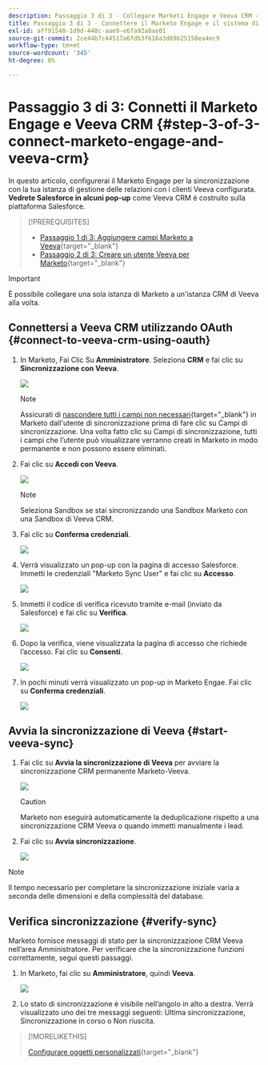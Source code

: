 ```yaml
---
description: Passaggio 3 di 3 - Collegare Marketi Engage e Veeva CRM - Marketo Docs - Documentazione del prodotto
title: Passaggio 3 di 3 - Connettere il Marketo Engage e il sistema di gestione delle relazioni con i clienti Veeva
exl-id: aff91540-1d9d-448c-aae9-e6fa92a8ae01
source-git-commit: 2ce44b7c44517a6fdb3f616a3d69b25158ea4ec9
workflow-type: tm+mt
source-wordcount: '345'
ht-degree: 0%

---
```


# Passaggio 3 di 3: Connetti il Marketo Engage e Veeva CRM {#step-3-of-3-connect-marketo-engage-and-veeva-crm}

In questo articolo, configurerai il Marketo Engage per la sincronizzazione con la tua istanza di gestione delle relazioni con i clienti Veeva configurata. **Vedrete Salesforce in alcuni pop-up** come Veeva CRM è costruito sulla piattaforma Salesforce.

>[!PREREQUISITES]
>
>* [Passaggio 1 di 3: Aggiungere campi Marketo a Veeva](/help/marketo/product-docs/crm-sync/veeva-crm-sync/setup/step-1-of-3-add-marketo-fields-to-veeva-crm.md){target=&quot;_blank&quot;}
>* [Passaggio 2 di 3: Creare un utente Veeva per Marketo](/help/marketo/product-docs/crm-sync/veeva-crm-sync/setup/step-2-of-3-create-a-veeva-crm-user-for-marketo-engage.md){target=&quot;_blank&quot;}


>[!IMPORTANT]
>
>È possibile collegare una sola istanza di Marketo a un&#39;istanza CRM di Veeva alla volta.

## Connettersi a Veeva CRM utilizzando OAuth {#connect-to-veeva-crm-using-oauth}

1. In Marketo, Fai Clic Su **Amministratore**. Seleziona **CRM** e fai clic su **Sincronizzazione con Veeva**.

   ![](assets/step-3-of-3-connect-marketo-engage-1.png)

   >[!NOTE]
   >
   >Assicurati di [nascondere tutti i campi non necessari](/help/marketo/product-docs/crm-sync/salesforce-sync/sfdc-sync-details/hide-a-salesforce-field-from-the-marketo-sync.md){target=&quot;_blank&quot;} in Marketo dall&#39;utente di sincronizzazione prima di fare clic su Campi di sincronizzazione. Una volta fatto clic su Campi di sincronizzazione, tutti i campi che l’utente può visualizzare verranno creati in Marketo in modo permanente e non possono essere eliminati.

1. Fai clic su **Accedi con Veeva**.

   ![](assets/step-3-of-3-connect-marketo-engage-2.png)

   >[!NOTE]
   >
   >Seleziona Sandbox se stai sincronizzando una Sandbox Marketo con una Sandbox di Veeva CRM.

1. Fai clic su **Conferma credenziali**.

   ![](assets/step-3-of-3-connect-marketo-engage-3.png)

1. Verrà visualizzato un pop-up con la pagina di accesso Salesforce. Immetti le credenziali &quot;Marketo Sync User&quot; e fai clic su **Accesso**.

   ![](assets/step-3-of-3-connect-marketo-engage-4.png)

1. Immetti il codice di verifica ricevuto tramite e-mail (inviato da Salesforce) e fai clic su **Verifica**.

   ![](assets/step-3-of-3-connect-marketo-engage-5.png)

1. Dopo la verifica, viene visualizzata la pagina di accesso che richiede l’accesso. Fai clic su **Consenti**.

   ![](assets/step-3-of-3-connect-marketo-engage-6.png)

1. In pochi minuti verrà visualizzato un pop-up in Marketo Engae. Fai clic su **Conferma credenziali**.

   ![](assets/step-3-of-3-connect-marketo-engage-7.png)

## Avvia la sincronizzazione di Veeva {#start-veeva-sync}

1. Fai clic su **Avvia la sincronizzazione di Veeva** per avviare la sincronizzazione CRM permanente Marketo-Veeva.

   ![](assets/step-3-of-3-connect-marketo-engage-8.png)

   >[!CAUTION]
   >
   >Marketo non eseguirà automaticamente la deduplicazione rispetto a una sincronizzazione CRM Veeva o quando immetti manualmente i lead.

1. Fai clic su **Avvia sincronizzazione**.

   ![](assets/step-3-of-3-connect-marketo-engage-9.png)

>[!NOTE]
>
>Il tempo necessario per completare la sincronizzazione iniziale varia a seconda delle dimensioni e della complessità del database.

## Verifica sincronizzazione {#verify-sync}

Marketo fornisce messaggi di stato per la sincronizzazione CRM Veeva nell’area Amministratore. Per verificare che la sincronizzazione funzioni correttamente, segui questi passaggi.

1. In Marketo, fai clic su **Amministratore**, quindi **Veeva**.

   ![](assets/step-3-of-3-connect-marketo-engage-10.png)

1. Lo stato di sincronizzazione è visibile nell’angolo in alto a destra. Verrà visualizzato uno dei tre messaggi seguenti: Ultima sincronizzazione, Sincronizzazione in corso o Non riuscita.

>[!MORELIKETHIS]
>
>[Configurare oggetti personalizzati](/help/marketo/product-docs/crm-sync/veeva-crm-sync/sync-details/custom-object-sync.md){target=&quot;_blank&quot;}
